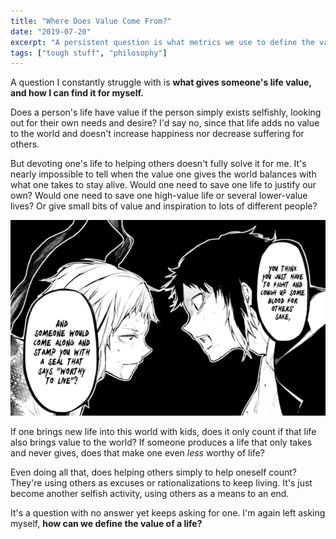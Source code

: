```yaml
---
title: "Where Does Value Come From?"
date: "2019-07-20"
excerpt: "A persistent question is what metrics we use to define the value of a human life."
tags: ["tough stuff", "philosophy"]
---
```


A question I constantly struggle with is **what gives someone's life value, and how I can find it for myself.**

Does a person's life have value if the person simply exists selfishly, looking out for their own needs and desire? I'd say no, since that life adds no value to the world and doesn't increase happiness nor decrease suffering for others.

But devoting one's life to helping others doesn't fully solve it for me. It's nearly impossible to tell when the value one gives the world balances with what one takes to stay alive. Would one need to save one life to justify our own? Would one need to save one high-value life or several lower-value lives? Or give small bits of value and inspiration to lots of different people?

!["Two panels from the 'Bungou Stray Dogs' manga with one character asking if saving others will truly make them worthy to live."](/assets/images/notes/worth-life-manga.png)

If one brings new life into this world with kids, does it only count if that life also brings value to the world? If someone produces a life that only takes and never gives, does that make one even _less_ worthy of life?

Even doing all that, does helping others simply to help oneself count? They're using others as excuses or rationalizations to keep living. It's just become another selfish activity, using others as a means to an end.

It's a question with no answer yet keeps asking for one. I'm again left asking myself, **how can we define the value of a life?**
